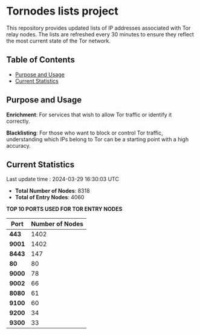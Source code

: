 # Tornodes lists project

This repository provides updated lists of IP addresses associated with Tor relay nodes. The lists are refreshed every 30 minutes to ensure they reflect the most current state of the Tor network.

## Table of Contents

- [Purpose and Usage](#purpose-and-usage)
- [Current Statistics](#current-statistics)


## Purpose and Usage

**Enrichment**: For services that wish to allow Tor traffic or identify it correctly.

**Blacklisting**: For those who want to block or control Tor traffic, understanding which IPs belong to Tor can be a starting point with a high accuracy.

## Current Statistics

Last update time : 2024-03-29 16:30:03 UTC

- **Total Number of Nodes**: 8318
- **Total of Entry Nodes**: 4060

**TOP 10 PORTS USED FOR TOR ENTRY NODES**

| **Port** | **Number of Nodes** |
|------|-----------------|
| **443**   | 1402  |
| **9001**   | 1402  |
| **8443**   | 147  |
| **80**   | 80  |
| **9000**   | 78  |
| **9002**   | 66  |
| **8080**   | 61  |
| **9100**   | 60  |
| **9200**   | 34  |
| **9300**   | 33  |

